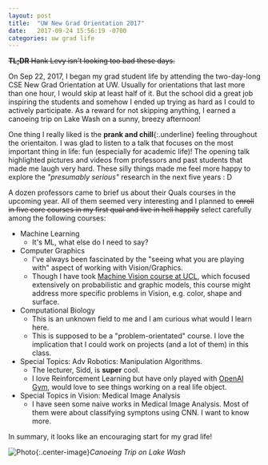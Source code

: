 ```yaml
---
layout: post
title:  "UW New Grad Orientation 2017"
date:   2017-09-24 15:56:19 -0700
categories: uw grad life
---
```


~~**TL;DR** Hank Levy isn't looking too bad these days.~~	

On Sep 22, 2017, I began my grad student life by attending the two-day-long CSE New Grad Orientation at UW. Usually for orientations that last more than one hour, I would skip at least half of it. But the school did a great job inspiring the students and somehow I ended up trying as hard as I could to actively participate. As a reward for not skipping anything, I earned a canoeing trip on Lake Wash on a sunny, breezy afternoon!

One thing I really liked is the **prank and chill**{:.underline} feeling throughout the orientaiton. I was glad to listen to a talk that focuses on the most important thing in life: fun (especially for academic life)! The opening talk highlighted pictures and videos from professors and past students that made me laugh very hard. These silly things made me feel more happy to explore the _"presumably serious"_ research in the next five years : D

A dozen professors came to brief us about their Quals courses in the upcoming year. All of them seemed very interesting and I planned to ~~enroll in five core courses in my first qual and live in hell happily~~ select carefully among the following courses:

- Machine Learning
  - It's ML, what else do I need to say?
- Computer Graphics
  - I've always been fascinated by the "seeing what you are playing with" aspect of working with Vision/Graphics. 
  - Though I have took [Machine Vision course at UCL](http://www.cs.ucl.ac.uk/current_students/syllabus_index_2016_2017/mscml/gi14_machine_vision/), which focused extensively on probabilistic and graphic models, this course might address more specific problems in Vision, e.g. color, shape and surface. 
- Computational Biology
  - This is an unknown field to me and I am curious what would I learn here. 
  - This is supposed to be a "problem-orientated" course. I love the implication that I could work on projects (and a lot of them) in this class.
- Special Topics: Adv Robotics: Manipulation Algorithms.
  - The lecturer, Sidd, is **super** cool. 
  - I love Reinforcement Learning but have only played with [OpenAI Gym](https://github.com/openai/gym), would love to see things working on a real life object. 
- Special Topics in Vision: Medical Image Analysis
  - I have seen some naive works in Medical Image Analysis. Most of them were about classifying symptons using CNN. I want to know more. 


In summary, it looks like an encouraging start for my grad life!

![Photo]({{site.url}}/{{site.baseurl}}/assets/20170924-canoe.jpg){:.center-image}*Canoeing Trip on Lake Wash*





